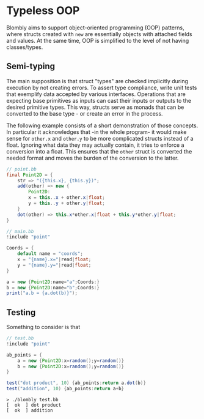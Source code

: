 # Typeless OOP

Blombly aims to support object-oriented programming (OOP) patterns,
where structs created with `new` are essentially objects with attached fields
and values. At the same time, OOP is simplified to the level
of not having classes/types.

## Semi-typing

The main supposition is that struct "types"
are checked implicitly during execution by not creating errors.
To assert type compliance, write unit tests
that exemplify data accepted by various interfaces.
Operations that are expecting base primitives as inputs
can cast their inputs or outputs to the desired primitive types.
This way, structs serve as monads that can be converted to
the base type - or create an error in the process.

The following example consists of a short demonstration
of those concepts. In particular it acknowledges
that -in the whole program- it would make sense for
`other.x` and `other.y` to be more complicated structs instead 
of a float. Ignoring what data they may actually contain,
it tries to enforce a conversion into a float.
This ensures that the `other`
struct is converted the needed format and moves the burden
of the conversion to the latter.


```java
// point.bb
final Point2D = {
    str => "({this.x}, {this.y})";
    add(other) => new {
        Point2D:
        x = this..x + other.x|float;
        y = this..y + other.y|float;
    }
    dot(other) => this.x*other.x|float + this.y*other.y|float;
}
```

```java
// main.bb
!include "point"

Coords = {
    default name = "coords";
    x = "{name}.x="|read|float;
    y = "{name}.y="|read|float;
}

a = new {Point2D:name="a";Coords:}
b = new {Point2D:name="b";Coords:}
print("a.b = {a.dot(b)}");
```

## Testing

Something to consider is that

```java
// test.bb
!include "point"

ab_points = {
    a = new {Point2D:x=random();y=random()}
    b = new {Point2D:x=random();y=random()}
}

test("dot product", 10) {ab_points:return a.dot(b)}
test("addition", 10) {ab_points:return a+b}
```

```text
> ./blombly test.bb
[  ok  ] dot product 
[  ok  ] addition
```
